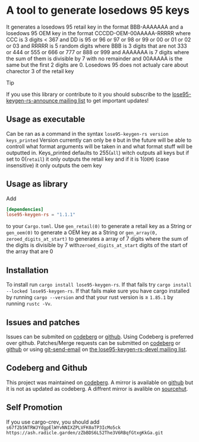 # A tool to generate losedows 95 keys

It generates a losedows 95 retail key in the format BBB-AAAAAAA and a losedows 95 OEM key in the format CCCDD-OEM-00AAAAA-RRRRR where CCC is 3 digits < 367 and DD is 95 or 96 or 97 or 98 or 99
or 00 or 01 or 02 or 03 and RRRRR is 5 random digits where BBB is 3 digits that are not 333 or 444 or 555 or 666 or 777 or 888 or 999
and AAAAAAA is 7 digits where the sum of them is divisible by 7 with no remainder and 00AAAAA is the same but the first 2 digits are 0.
 Losedows 95 does not actualy care about charector 3 of the retail key

> [!TIP]
> If you use this library or contribute to it you should subscribe to the [lose95-keygen-rs-announce mailing list](https://lists.sr.ht/~velocifyer/lose95-keygen-rs-announce) to get important updates!

## Usage as executable
Can be ran as a command in the syntax
`lose95-keygen-rs version keys_printed`
Version currently can only be `0` but in the future will be able to controll what format arguments will be taken in and what format stuff will be outputted in.
Keys_printed defaults to 255(`all`) witch outputs all keys but if set to 0(`retail`) it only outputs the retail key and if it is 1(`OEM`) (case insensitive) it only outputs the oem key

## Usage as library
Add
```toml
[dependencies]
lose95-keygen-rs = "1.1.1"
```
to your `Cargo.toml`.
Use `gen_retail(0)` to generate a retail key as a String
or `gen_oem(0)` to generate a OEM key as a String
or `gen_array(0, zeroed_digits_at_start)` to generates a array of 7 digits where the sum of the digits is divisible by 7 with`zeroed_digits_at_start` digits of the start of the array that are 0

## Installation
  To install run `cargo install lose95-keygen-rs`.
  If that fails try `cargo install --locked lose95-keygen-rs`.
  If that fails make sure you have cargo installed by running `cargo --version` and that your rust version is ≥ `1.85.1` by running `rustc -Vv`.

## Issues and patches
  Issues can be submited on [codeberg](https://codeberg.org/Velocifyer/lose95-keygen-rs/issues) or [github](https://github.com/Velocifyer/lose95-keygen-rs/issues). Using Codeberg is preferred over github. Patches/Merge requests can be submitted on [codeberg](https://codeberg.org/Velocifyer/lose95-keygen-rs/pulls) or [github](https://github.com/Velocifyer/lose95-keygen-rs/pulls) or using [git-send-email](https://git-send-email.io/) on [the lose95-keygen-rs-devel mailing list](https://lists.sr.ht/~velocifyer/lose95-keygen-rs-devel).
## Codeberg and Github
  This project was maintained on [codeberg](https://codeberg.org/Velocifyer/lose95-keygen-rs). A mirror is available on [github](https://github.com/Velocifyer/lose95-keygen-rs) but it is not as updated as codeberg. A diffrent mirror is avalible on [sourcehut](https://sr.ht/~velocifyer/lose95-keygen-rs/).

## Self Promotion
  If you use cargo-crev, you should add `s67f2b5NTRWJYdgpElWYvNNIXZPLVFK0aTP3IcMo5ck` `https://ash.radicle.garden/zZbBDS6L52The3V6RBqfGtxgKkGa.git`
